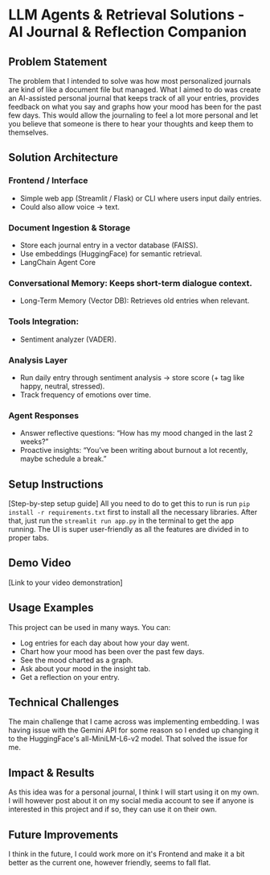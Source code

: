 # LLM Agents & Retrieval Solutions - AI Journal & Reflection Companion

## Problem Statement
The problem that I intended to solve was how most personalized journals are kind of like a document file but managed. What I aimed to do was create an AI-assisted personal journal that keeps track of all your entries, provides feedback on what you say and graphs how your mood has been for the past few days. This would allow the journaling to feel a lot more personal and let you believe that someone is there to hear your thoughts and keep them to themselves.

## Solution Architecture
### Frontend / Interface

- Simple web app (Streamlit / Flask) or CLI where users input daily entries.
- Could also allow voice → text.

### Document Ingestion & Storage

- Store each journal entry in a vector database (FAISS).
- Use embeddings (HuggingFace) for semantic retrieval.
- LangChain Agent Core

### Conversational Memory: Keeps short-term dialogue context.

- Long-Term Memory (Vector DB): Retrieves old entries when relevant.

### Tools Integration:

- Sentiment analyzer (VADER).

### Analysis Layer

- Run daily entry through sentiment analysis → store score (+ tag like happy, neutral, stressed).
- Track frequency of emotions over time.

### Agent Responses

- Answer reflective questions: “How has my mood changed in the last 2 weeks?”
- Proactive insights: “You’ve been writing about burnout a lot recently, maybe schedule a break.”

## Setup Instructions
[Step-by-step setup guide]
All you need to do to get this to run is run `pip install -r requirements.txt` first to install all the necessary libraries. After that, just run the `streamlit run app.py` in the terminal to get the app running. The UI is super user-friendly as all the features are divided in to proper tabs.

## Demo Video
[Link to your video demonstration]

## Usage Examples
This project can be used in many ways. You can:
- Log entries for each day about how your day went.
- Chart how your mood has been over the past few days.
- See the mood charted as a graph.
- Ask about your mood in the insight tab.
- Get a reflection on your entry.

## Technical Challenges
The main challenge that I came across was implementing embedding. I was having issue with the Gemini API for some reason so I ended up changing it to the HuggingFace's all-MiniLM-L6-v2 model. That solved the issue for me.

## Impact & Results
As this idea was for a personal journal, I think I will start using it on my own. I will however post about it on my social media account to see if anyone is interested in this project and if so, they can use it on their own.

## Future Improvements
I think in the future, I could work more on it's Frontend and make it a bit better as the current one, however friendly, seems to fall flat. 